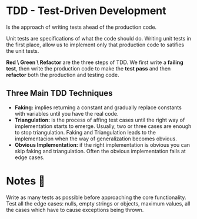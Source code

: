 # TDD - Test-Driven Development
Is the approach of writing tests ahead of the production code.

Unit tests are specifications of what the code should do. Writing unit tests in the first place, allow us to implement only that production code to satifies the unit tests.

**Red \ Green \ Refactor** are the three steps of TDD. We first write a **failing test**, then write the production code to make the **test pass** and then **refactor** both the production and testing code.

## Three Main TDD Techniques
- **Faking:** implies returning a constant and gradually replace constants with variables until you have the real code.
- **Triangulation:** is the process of affing test cases until the right way of implementation starts to emerge. Usually, two or three cases are enough to stop triangulation. Faking and Triangulation leads to the implementacion when the way of generalization becomes obvious.
- **Obvious Implementation:** if the right implementation is obvious you can skip faking and triangulation. Often the obvious implementation fails at edge cases.

# Notes 👀
Write as many tests as possible before approaching the core functionality. Test all the edge cases: nulls, empty strings or objects, maximum values, all the cases which have to cause exceptions being thrown.
